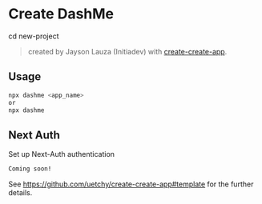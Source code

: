 # Create DashMe

cd new-project

> created by Jayson Lauza (Initiadev) with [create-create-app](https://github.com/uetchy/create-create-app).

## Usage

```bash
npx dashme <app_name>
or
npx dashme
```

## Next Auth

Set up Next-Auth authentication

```bash
Coming soon!
```

See https://github.com/uetchy/create-create-app#template for the further details.
